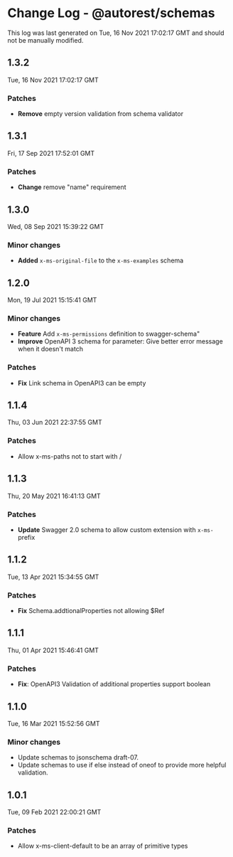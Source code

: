 # Change Log - @autorest/schemas

This log was last generated on Tue, 16 Nov 2021 17:02:17 GMT and should not be manually modified.

## 1.3.2
Tue, 16 Nov 2021 17:02:17 GMT

### Patches

- **Remove** empty version validation from schema validator

## 1.3.1
Fri, 17 Sep 2021 17:52:01 GMT

### Patches

- **Change** remove "name" requirement

## 1.3.0
Wed, 08 Sep 2021 15:39:22 GMT

### Minor changes

- **Added** `x-ms-original-file` to the `x-ms-examples` schema

## 1.2.0
Mon, 19 Jul 2021 15:15:41 GMT

### Minor changes

- **Feature** Add `x-ms-permissions` definition to swagger-schema"
- **Improve** OpenAPI 3 schema for parameter: Give better error message when it doesn't match

### Patches

- **Fix** Link schema in OpenAPI3 can be empty

## 1.1.4
Thu, 03 Jun 2021 22:37:55 GMT

### Patches

- Allow x-ms-paths not to start with /

## 1.1.3
Thu, 20 May 2021 16:41:13 GMT

### Patches

- **Update** Swagger 2.0 schema to allow custom extension with  `x-ms-` prefix

## 1.1.2
Tue, 13 Apr 2021 15:34:55 GMT

### Patches

- **Fix** Schema.addtionalProperties not allowing $Ref

## 1.1.1
Thu, 01 Apr 2021 15:46:41 GMT

### Patches

- **Fix**: OpenAPI3 Validation of additional properties support boolean

## 1.1.0
Tue, 16 Mar 2021 15:52:56 GMT

### Minor changes

- Update schemas to jsonschema draft-07.
- Update schemas to use if else instead of oneof to provide more helpful validation.

## 1.0.1
Tue, 09 Feb 2021 22:00:21 GMT

### Patches

- Allow x-ms-client-default to be an array of primitive types

